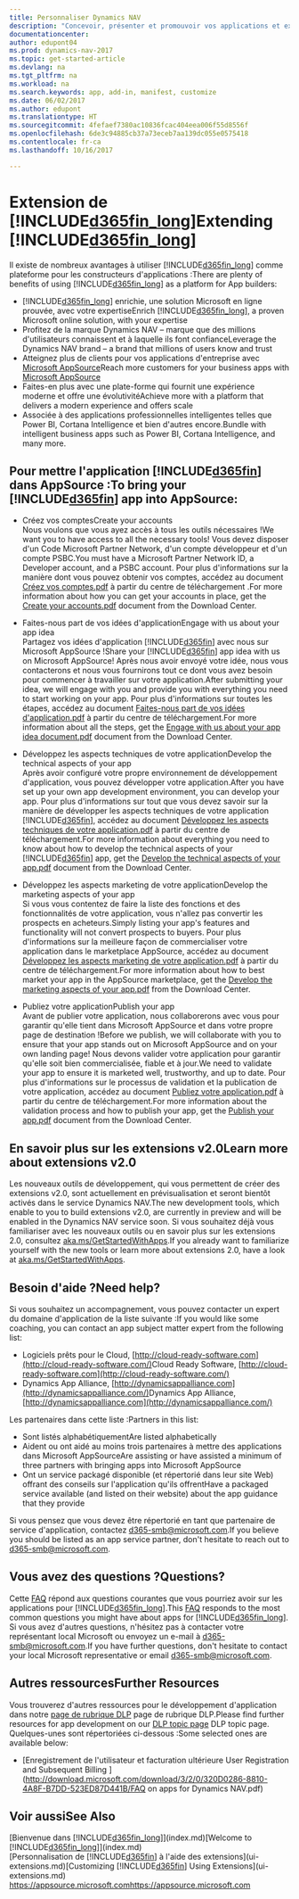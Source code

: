 ```yaml
---
title: Personnaliser Dynamics NAV
description: "Concevoir, présenter et promouvoir vos applications et extensions pour Dynamics NAV."
documentationcenter: 
author: edupont04
ms.prod: dynamics-nav-2017
ms.topic: get-started-article
ms.devlang: na
ms.tgt_pltfrm: na
ms.workload: na
ms.search.keywords: app, add-in, manifest, customize
ms.date: 06/02/2017
ms.author: edupont
ms.translationtype: HT
ms.sourcegitcommit: 4fefaef7380ac10836fcac404eea006f55d8556f
ms.openlocfilehash: 6de3c94885cb37a73eceb7aa139dc055e0575418
ms.contentlocale: fr-ca
ms.lasthandoff: 10/16/2017

---
```

# <a name="extending-included365finlongincludesd365finlongmdmd"></a><span data-ttu-id="e7b87-103">Extension de [!INCLUDE[d365fin_long](includes/d365fin_long_md.md)]</span><span class="sxs-lookup"><span data-stu-id="e7b87-103">Extending [!INCLUDE[d365fin_long](includes/d365fin_long_md.md)]</span></span>
<span data-ttu-id="e7b87-104">Il existe de nombreux avantages à utiliser [!INCLUDE[d365fin_long](includes/d365fin_long_md.md)] comme plateforme pour les constructeurs d'applications :</span><span class="sxs-lookup"><span data-stu-id="e7b87-104">There are plenty of benefits of using [!INCLUDE[d365fin_long](includes/d365fin_long_md.md)] as a platform for App builders:</span></span>

* <span data-ttu-id="e7b87-105">[!INCLUDE[d365fin_long](includes/d365fin_long_md.md)] enrichie, une solution Microsoft en ligne prouvée, avec votre expertise</span><span class="sxs-lookup"><span data-stu-id="e7b87-105">Enrich [!INCLUDE[d365fin_long](includes/d365fin_long_md.md)], a proven Microsoft online solution, with your expertise</span></span>  
* <span data-ttu-id="e7b87-106">Profitez de la marque Dynamics NAV – marque que des millions d'utilisateurs connaissent et à laquelle ils font confiance</span><span class="sxs-lookup"><span data-stu-id="e7b87-106">Leverage the Dynamics NAV brand – a brand that millions of users know and trust</span></span>  
* <span data-ttu-id="e7b87-107">Atteignez plus de clients pour vos applications d'entreprise avec [Microsoft AppSource](https://appsource.microsoft.com/)</span><span class="sxs-lookup"><span data-stu-id="e7b87-107">Reach more customers for your business apps with [Microsoft AppSource](https://appsource.microsoft.com/)</span></span>  
* <span data-ttu-id="e7b87-108">Faites-en plus avec une plate-forme qui fournit une expérience moderne et offre une évolutivité</span><span class="sxs-lookup"><span data-stu-id="e7b87-108">Achieve more with a platform that delivers a modern experience and offers scale</span></span>  
* <span data-ttu-id="e7b87-109">Associée à des applications professionnelles intelligentes telles que Power BI, Cortana Intelligence et bien d'autres encore.</span><span class="sxs-lookup"><span data-stu-id="e7b87-109">Bundle with intelligent business apps such as Power BI, Cortana Intelligence, and many more.</span></span>  

## <a name="to-bring-your-included365finincludesd365finmdmd-app-into-appsource"></a><span data-ttu-id="e7b87-110">Pour mettre l'application [!INCLUDE[d365fin](includes/d365fin_md.md)] dans AppSource :</span><span class="sxs-lookup"><span data-stu-id="e7b87-110">To bring your [!INCLUDE[d365fin](includes/d365fin_md.md)] app into AppSource:</span></span>
+ <span data-ttu-id="e7b87-111">Créez vos comptes</span><span class="sxs-lookup"><span data-stu-id="e7b87-111">Create your accounts</span></span>  
<span data-ttu-id="e7b87-112">Nous voulons que vous ayez accès à tous les outils nécessaires !</span><span class="sxs-lookup"><span data-stu-id="e7b87-112">We want you to have access to all the necessary tools!</span></span> <span data-ttu-id="e7b87-113">Vous devez disposer d'un Code Microsoft Partner Network, d'un compte développeur et d'un compte PSBC.</span><span class="sxs-lookup"><span data-stu-id="e7b87-113">You must have a Microsoft Partner Network ID, a Developer account, and a PSBC account.</span></span>
<span data-ttu-id="e7b87-114">Pour plus d'informations sur la manière dont vous pouvez obtenir vos comptes, accédez au document [Créez vos comptes.pdf](https://go.microsoft.com/fwlink/?linkid=841514) à partir du centre de téléchargement .</span><span class="sxs-lookup"><span data-stu-id="e7b87-114">For more information about how you can get your accounts in place, get the [Create your accounts.pdf](https://go.microsoft.com/fwlink/?linkid=841514) document from the Download Center.</span></span>

+ <span data-ttu-id="e7b87-115">Faites-nous part de vos idées d'application</span><span class="sxs-lookup"><span data-stu-id="e7b87-115">Engage with us about your app idea</span></span>  
<span data-ttu-id="e7b87-116">Partagez vos idées d'application [!INCLUDE[d365fin](includes/d365fin_md.md)] avec nous sur Microsoft AppSource !</span><span class="sxs-lookup"><span data-stu-id="e7b87-116">Share your [!INCLUDE[d365fin](includes/d365fin_md.md)] app idea with us on Microsoft AppSource!</span></span> <span data-ttu-id="e7b87-117">Après nous avoir envoyé votre idée, nous vous contacterons et nous vous fournirons tout ce dont vous avez besoin pour commencer à travailler sur votre application.</span><span class="sxs-lookup"><span data-stu-id="e7b87-117">After submitting your idea, we will engage with you and provide you with everything you need to start working on your app.</span></span>
<span data-ttu-id="e7b87-118">Pour plus d'informations sur toutes les étapes, accédez au document [Faites-nous part de vos idées d'application.pdf](https://go.microsoft.com/fwlink/?linkid=841515) à partir du centre de téléchargement.</span><span class="sxs-lookup"><span data-stu-id="e7b87-118">For more information about all the steps, get the [Engage with us about your app idea document.pdf](https://go.microsoft.com/fwlink/?linkid=841515) document from the Download Center.</span></span>

+ <span data-ttu-id="e7b87-119">Développez les aspects techniques de votre application</span><span class="sxs-lookup"><span data-stu-id="e7b87-119">Develop the technical aspects of your app</span></span>    
<span data-ttu-id="e7b87-120">Après avoir configuré votre propre environnement de développement d'application, vous pouvez développer votre application.</span><span class="sxs-lookup"><span data-stu-id="e7b87-120">After you have set up your own app development environment, you can develop your app.</span></span>
<span data-ttu-id="e7b87-121">Pour plus d'informations sur tout que vous devez savoir sur la manière de développer les aspects techniques de votre application [!INCLUDE[d365fin](includes/d365fin_md.md)], accédez au document [Développez les aspects techniques de votre application.pdf](https://go.microsoft.com/fwlink/?linkid=841516) à partir du centre de téléchargement.</span><span class="sxs-lookup"><span data-stu-id="e7b87-121">For more information about everything you need to know about how to develop the technical aspects of your [!INCLUDE[d365fin](includes/d365fin_md.md)] app, get the [Develop the technical aspects of your app.pdf](https://go.microsoft.com/fwlink/?linkid=841516) document from the Download Center.</span></span>

+ <span data-ttu-id="e7b87-122">Développez les aspects marketing de votre application</span><span class="sxs-lookup"><span data-stu-id="e7b87-122">Develop the marketing aspects of your app</span></span>  
<span data-ttu-id="e7b87-123">Si vous vous contentez de faire la liste des fonctions et des fonctionnalités de votre application, vous n'allez pas convertir les prospects en acheteurs.</span><span class="sxs-lookup"><span data-stu-id="e7b87-123">Simply listing your app's features and functionality will not convert prospects to buyers.</span></span> <span data-ttu-id="e7b87-124">Pour plus d'informations sur la meilleure façon de commercialiser votre application dans le marketplace AppSource, accédez au document [Développez les aspects marketing de votre application.pdf](https://go.microsoft.com/fwlink/?linkid=841518) à partir du centre de téléchargement.</span><span class="sxs-lookup"><span data-stu-id="e7b87-124">For more information about how to best market your app in the AppSource marketplace, get the [Develop the marketing aspects of your app.pdf](https://go.microsoft.com/fwlink/?linkid=841518) from the Download Center.</span></span>

+ <span data-ttu-id="e7b87-125">Publiez votre application</span><span class="sxs-lookup"><span data-stu-id="e7b87-125">Publish your app</span></span>  
<span data-ttu-id="e7b87-126">Avant de publier votre application, nous collaborerons avec vous pour garantir qu'elle tient dans Microsoft AppSource et dans votre propre page de destination !</span><span class="sxs-lookup"><span data-stu-id="e7b87-126">Before we publish, we will collaborate with you to ensure that your app stands out on Microsoft AppSource and on your own landing page!</span></span> <span data-ttu-id="e7b87-127">Nous devons valider votre application pour garantir qu'elle soit bien commercialisée, fiable et à jour.</span><span class="sxs-lookup"><span data-stu-id="e7b87-127">We need to validate your app to ensure it is marketed well, trustworthy, and up to date.</span></span>
<span data-ttu-id="e7b87-128">Pour plus d'informations sur le processus de validation et la publication de votre application, accédez au document [Publiez votre application.pdf](https://go.microsoft.com/fwlink/?linkid=841517) à partir du centre de téléchargement.</span><span class="sxs-lookup"><span data-stu-id="e7b87-128">For more information about the validation process and how to publish your app, get the [Publish your app.pdf](https://go.microsoft.com/fwlink/?linkid=841517) document from the Download Center.</span></span>

## <a name="learn-more-about-extensions-v20"></a><span data-ttu-id="e7b87-129">En savoir plus sur les extensions v2.0</span><span class="sxs-lookup"><span data-stu-id="e7b87-129">Learn more about extensions v2.0</span></span>
<span data-ttu-id="e7b87-130">Les nouveaux outils de développement, qui vous permettent de créer des extensions v2.0, sont actuellement en prévisualisation et seront bientôt activés dans le service Dynamics NAV.</span><span class="sxs-lookup"><span data-stu-id="e7b87-130">The new development tools, which enable to you to build extensions v2.0, are currently in preview and will be enabled in the Dynamics NAV service soon.</span></span> <span data-ttu-id="e7b87-131">Si vous souhaitez déjà vous familiariser avec les nouveaux outils ou en savoir plus sur les extensions 2.0, consultez [aka.ms/GetStartedWithApps](http://aka.ms/GetStartedWithApps).</span><span class="sxs-lookup"><span data-stu-id="e7b87-131">If you already want to familiarize yourself with the new tools or learn more about extensions 2.0, have a look at [aka.ms/GetStartedWithApps](http://aka.ms/GetStartedWithApps).</span></span>  

## <a name="need-help"></a><span data-ttu-id="e7b87-132">Besoin d'aide ?</span><span class="sxs-lookup"><span data-stu-id="e7b87-132">Need help?</span></span>
<span data-ttu-id="e7b87-133">Si vous souhaitez un accompagnement, vous pouvez contacter un expert du domaine d'application de la liste suivante :</span><span class="sxs-lookup"><span data-stu-id="e7b87-133">If you would like some coaching, you can contact an app subject matter expert from the following list:</span></span>

* <span data-ttu-id="e7b87-134">Logiciels prêts pour le Cloud, [http://cloud-ready-software.com](http://cloud-ready-software.com/)</span><span class="sxs-lookup"><span data-stu-id="e7b87-134">Cloud Ready Software, [http://cloud-ready-software.com](http://cloud-ready-software.com/)</span></span>  
* <span data-ttu-id="e7b87-135">Dynamics App Alliance, [http://dynamicsappalliance.com](http://dynamicsappalliance.com/)</span><span class="sxs-lookup"><span data-stu-id="e7b87-135">Dynamics App Alliance, [http://dynamicsappalliance.com](http://dynamicsappalliance.com/)</span></span>

<span data-ttu-id="e7b87-136">Les partenaires dans cette liste :</span><span class="sxs-lookup"><span data-stu-id="e7b87-136">Partners in this list:</span></span>

* <span data-ttu-id="e7b87-137">Sont listés alphabétiquement</span><span class="sxs-lookup"><span data-stu-id="e7b87-137">Are listed alphabetically</span></span>  
* <span data-ttu-id="e7b87-138">Aident ou ont aidé au moins trois partenaires à mettre des applications dans Microsoft AppSource</span><span class="sxs-lookup"><span data-stu-id="e7b87-138">Are assisting or have assisted a minimum of three partners with bringing apps into Microsoft AppSource</span></span>  
* <span data-ttu-id="e7b87-139">Ont un service packagé disponible (et répertorié dans leur site Web) offrant des conseils sur l'application qu'ils offrent</span><span class="sxs-lookup"><span data-stu-id="e7b87-139">Have a packaged service available (and listed on their website) about the app guidance that they provide</span></span>  

<span data-ttu-id="e7b87-140">Si vous pensez que vous devez être répertorié en tant que partenaire de service d'application, contactez [d365-smb@microsoft.com](mailto:d365-smb@microsoft.com).</span><span class="sxs-lookup"><span data-stu-id="e7b87-140">If you believe you should be listed as an app service partner, don't hesitate to reach out to [d365-smb@microsoft.com](mailto:d365-smb@microsoft.com).</span></span>

## <a name="questions"></a><span data-ttu-id="e7b87-141">Vous avez des questions ?</span><span class="sxs-lookup"><span data-stu-id="e7b87-141">Questions?</span></span>
<span data-ttu-id="e7b87-142">Cette [FAQ](https://go.microsoft.com/fwlink/?linkid=841520) répond aux questions courantes que vous pourriez avoir sur les applications pour [!INCLUDE[d365fin_long](includes/d365fin_long_md.md)].</span><span class="sxs-lookup"><span data-stu-id="e7b87-142">This [FAQ](https://go.microsoft.com/fwlink/?linkid=841520) responds to the most common questions you might have about apps for [!INCLUDE[d365fin_long](includes/d365fin_long_md.md)].</span></span> <span data-ttu-id="e7b87-143">Si vous avez d'autres questions, n'hésitez pas à contacter votre représentant local Microsoft ou envoyez un e-mail à [d365-smb@microsoft.com](mailto:d365-smb@microsoft.com).</span><span class="sxs-lookup"><span data-stu-id="e7b87-143">If you have further questions, don't hesitate to contact your local Microsoft representative or email [d365-smb@microsoft.com](mailto:d365-smb@microsoft.com).</span></span>

## <a name="further-resources"></a><span data-ttu-id="e7b87-144">Autres ressources</span><span class="sxs-lookup"><span data-stu-id="e7b87-144">Further Resources</span></span>
<span data-ttu-id="e7b87-145">Vous trouverez d'autres ressources pour le développement d'application dans notre [page de rubrique DLP](https://mbspartner.microsoft.com/BFI/Topic/76) page de rubrique DLP.</span><span class="sxs-lookup"><span data-stu-id="e7b87-145">Please find further resources for app development on our [DLP topic page](https://mbspartner.microsoft.com/BFI/Topic/76) DLP topic page.</span></span> <span data-ttu-id="e7b87-146">Quelques-unes sont répertoriées ci-dessous :</span><span class="sxs-lookup"><span data-stu-id="e7b87-146">Some selected ones are available below:</span></span>
-   [<span data-ttu-id="e7b87-147">Enregistrement de l'utilisateur et facturation ultérieure </span><span class="sxs-lookup"><span data-stu-id="e7b87-147">User Registration and Subsequent Billing </span></span>](http://download.microsoft.com/download/3/2/0/320D0286-8810-4A8F-B7DD-523ED87D441B/FAQ on apps for Dynamics NAV.pdf)



## <a name="see-also"></a><span data-ttu-id="e7b87-148">Voir aussi</span><span class="sxs-lookup"><span data-stu-id="e7b87-148">See Also</span></span>
<span data-ttu-id="e7b87-149">[Bienvenue dans [!INCLUDE[d365fin_long](includes/d365fin_long_md.md)]](index.md)</span><span class="sxs-lookup"><span data-stu-id="e7b87-149">[Welcome to [!INCLUDE[d365fin_long](includes/d365fin_long_md.md)]](index.md)</span></span>  
<span data-ttu-id="e7b87-150">[Personnalisation de [!INCLUDE[d365fin](includes/d365fin_md.md)] à l'aide des extensions](ui-extensions.md)</span><span class="sxs-lookup"><span data-stu-id="e7b87-150">[Customizing [!INCLUDE[d365fin](includes/d365fin_md.md)] Using Extensions](ui-extensions.md)</span></span>  
[<span data-ttu-id="e7b87-151">https://appsource.microsoft.com</span><span class="sxs-lookup"><span data-stu-id="e7b87-151">https://appsource.microsoft.com</span></span>](https://appsource.microsoft.com/en-us/marketplace/apps?product=dynamics-365-for-financials&page=1)

